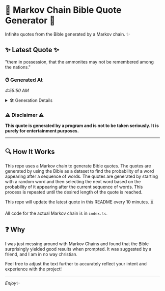 # 📖 Markov Chain Bible Quote Generator 📖

Infinite quotes from the Bible generated by a Markov chain. ✨

## ✨ Latest Quote ✨
"them in possession, that the ammonites may not be remembered among the nations."

### ⏰ Generated At
*4:55:50 AM*

<details>
    <summary>🛠️ Generation Details</summary>
    <p>
        <strong>🌱 Seed:</strong> them<br>
        <strong>🔄 Iterations:</strong> 12<br>
        <strong>📜 Context History:</strong><br>[ them ]: in<br>[ them, in ]: possession,<br>[ them, in, possession, ]: that<br>[ them, in, possession,, that ]: the<br>[ them, in, possession,, that, the ]: ammonites<br>[ them, in, possession,, that, the, ammonites ]: may<br>[ in, possession,, that, the, ammonites, may ]: not<br>[ possession,, that, the, ammonites, may, not ]: be<br>[ that, the, ammonites, may, not, be ]: remembered<br>[ the, ammonites, may, not, be, remembered ]: among<br>[ ammonites, may, not, be, remembered, among ]: the<br>[ may, not, be, remembered, among, the ]: nations.<br>
    </p>
</details>

### ⚠️ Disclaimer ⚠️
**This quote is generated by a program and is not to be taken seriously. It is purely for entertainment purposes.**

---

## 🔍 How It Works

This repo uses a Markov chain to generate Bible quotes. The quotes are generated by using the Bible as a dataset to find the probability of a word appearing after a sequence of words. The quotes are generated by starting with a random word and then selecting the next word based on the probability of it appearing after the current sequence of words. This process is repeated until the desired length of the quote is reached.

This repo will update the latest quote in this README every 10 minutes. ⏳

All code for the actual Markov chain is in `index.ts`.

## ❓ Why

I was just messing around with Markov Chains and found that the Bible surprisingly yielded good results when prompted. 
It was suggested by a friend, and I am in no way christian.

Feel free to adjust the text further to accurately reflect your intent and experience with the project!

---

*Enjoy*✨
